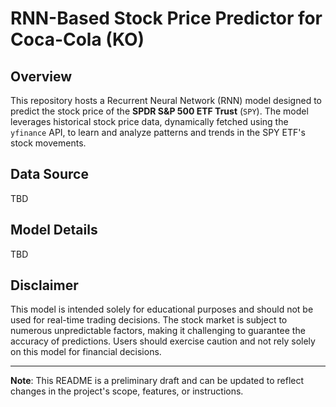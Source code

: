 # RNN-Based Stock Price Predictor for Coca-Cola (KO)

## Overview
This repository hosts a Recurrent Neural Network (RNN) model designed to predict the stock price of the **SPDR S&P 500 ETF Trust** (`SPY`). The model leverages historical stock price data, dynamically fetched using the `yfinance` API, to learn and analyze patterns and trends in the SPY ETF's stock movements.

## Data Source
TBD

## Model Details
TBD

## Disclaimer
This model is intended solely for educational purposes and should not be used for real-time trading decisions. The stock market is subject to numerous unpredictable factors, making it challenging to guarantee the accuracy of predictions. Users should exercise caution and not rely solely on this model for financial decisions.

---

**Note**: This README is a preliminary draft and can be updated to reflect changes in the project's scope, features, or instructions.

